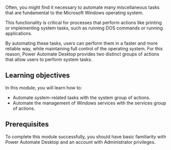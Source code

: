 Often, you might find it necessary to automate many miscellaneous tasks that are fundamental to the Microsoft Windows operating system.

This functionality is critical for processes that perform actions like printing or implementing system tasks, such as running DOS commands or running applications. 

By automating these tasks, users can perform them in a faster and more reliable way, while maintaining full control of the operating system. For this reason, Power Automate Desktop provides two distinct groups of actions that allow users to perform system tasks. 

## Learning objectives

In this module, you will learn how to:

- Automate system-related tasks with the system group of actions.
- Automate the management of Windows services with the services group of actions.

## Prerequisites

To complete this module successfully, you should have basic familiarity with Power Automate Desktop and an account with Administrator privileges.
 
